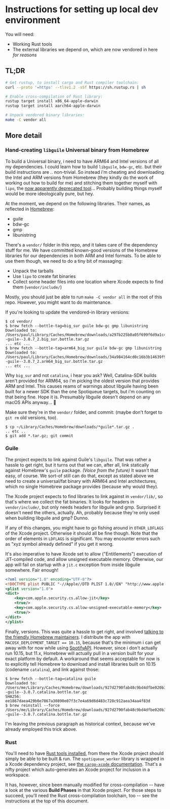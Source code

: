 # Instructions for setting up local dev environment

You will need:

* Working Rust tools
* The external libraries we depend on, which are now vendored in here _for reasons_

## TL;DR

```sh
# Get rustup, to install cargo and Rust compiler toolchain:
curl --proto '=https' --tlsv1.2 -sSf https://sh.rustup.rs | sh

# Enable cross-compilation of Rust library:
rustup target install x86_64-apple-darwin
rustup target install aarch64-apple-darwin

# Unpack vendored binary libraries:
make -C vendor all
```

## More detail

### Hand-creating `libguile` Universal binary from Homebrew

To build a Universal binary, i need to have ARM64 and Intel versions of all my dependencies. I could
learn how to build `libguile`, `bdw-gc`, etc. but their build instructions are .. non-trivial. So
instead i'm cheating and downloading the Intel and ARM versions from Homebrew (they kindly do the
work of working out how to build for me) and stitching them together myself with `lipo`, the [now
apparently deprecated
tool](https://github.com/rust-lang/cargo/issues/8875#issuecomment-828404158)...  Probably building
things myself would be more ideologically pure, but hey.

At the moment, we depend on the following libraries.  Their names, as reflected in
[Homebrew](https://github.com/Homebrew/homebrew-core/tree/master/Formula):

* guile
* bdw-gc
* gmp
* libunistring

There's a `vendor/` folder in this repo, and it takes care of the dependency stuff for me.  We have
committed known-good versions of the Homebrew libraries for our dependencies in both ARM and Intel
formats.  To be able to use them though, we need to do a tiny bit of massaging:

* Unpack the tarballs
* Use `lipo` to create fat binaries
* Collect some header files into one location where Xcode expects to find them (`vendor/include/`)

Mostly, you should just be able to run `make -C vendor all` in the root of this repo.  However, you
might want to do maintenance.

If you're looking to update the vendored-in library versions:

```shellsession
$ cd vendor/
$ brew fetch --bottle-tag=big_sur guile bdw-gc gmp libunistring
Downloaded to: /Users/paul/Library/Caches/Homebrew/downloads/a297b225b0a05f699f6d9a1c41e33fc810aee6ee12c24cfef4ff14ae3cfdf73a--guile--3.0.7_2.big_sur.bottle.tar.gz
... etc ...
$ brew fetch --bottle-tag=arm64_big_sur guile bdw-gc gmp libunistring
Downloaded to: /Users/paul/Library/Caches/Homebrew/downloads/34a984164cd0c16b3b14639f9d6da15f06b2692e46b53e08c5af6fe929106f00--guile--3.0.7_2.arm64_big_sur.bottle.tar.gz
... etc ...
```

Why `big_sur` and not `catalina`, i hear you ask?  Well, Catalina-SDK builds aren't provided for
ARM64, so i'm picking the oldest version that provides ARM and Intel.  This causes reams of warnings
about libguile having been built for a newer SDK than the one Spotiqueue targets, but i'm counting
on that being fine.  Hope it is.  Presumably libguile doesn't depend on any macOS APIs anyway... 🤔

Make sure they're in the `vendor/` folder, and commit: (maybe don't forget to `git rm` old versions, too).

```shellsession
$ cp ~/Library/Caches/Homebrew/downloads/*guile*.tar.gz .
.. etc ..
$ git add *.tar.gz; git commit
```

### Guile

The project expects to link against Guile's `libguile`.  That was rather a hassle to get right, but
it turns out that we can, after all, link statically against Homebrew's `guile` package.  _(Voice
from the future)_ It wasn't that easy, of course.  We sort-of still can do that, except as stated
above we need to create a universal/fat binary with ARM64 and Intel architectures, which no single
Homebrew package provides (because why would they).

The Xcode project expects to find libraries to link against in `vendor/lib/`, so that's where we
collect the fat binaries.  It looks for headers in `vendor/include/`, but only needs headers for
libguile and gmp.  Surprised it doesn't need the others, actually.  Ah, probably because they're
only used when building libguile and gmp?  Dunno.

If any of this changes, you might have to go fishing around in `OTHER_LDFLAGS` of the Xcode project.
Otherwise it should all be fine though.  Note that the order of elements in `LDFLAGS` is
significant.  You may encounter errors such as "xyz symbol already defined" if you get it wrong.

It's also imperative to have Xcode set to allow ("Entitlements") execution of JIT-compiled code, and
allow unsigned executable memory.  Otherwise, our app will fail on startup with a `jit.c` exception
from inside libguile somewhere.  Fair enough!

```xml
<?xml version="1.0" encoding="UTF-8"?>
<!DOCTYPE plist PUBLIC "-//Apple//DTD PLIST 1.0//EN" "http://www.apple.com/DTDs/PropertyList-1.0.dtd">
<plist version="1.0">
<dict>
	<key>com.apple.security.cs.allow-jit</key>
	<true/>
	<key>com.apple.security.cs.allow-unsigned-executable-memory</key>
	<true/>
</dict>
</plist>
```

Finally, versions.  This was quite a hassle to get right, and involved [talking to the friendly
Homebrew maintainers](https://github.com/Homebrew/discussions/discussions/2114).  I distribute the
app with `MACOSX_DEPLOYMENT_TARGET == 10.15`, because that's the minimum i can get away with for now
while using [SpotifyAPI](https://github.com/Peter-Schorn/SpotifyAPI).  However, since i don't
actually run 10.15, but 11.x, Homebrew will actually pull in a version built for your exact platform
by default.  A workaround that seems acceptable for now is to explicitly tell Homebrew to download
and install libraries built on 10.15 (codename `catalina`), and link against those:

```shellsession
$ brew fetch --bottle-tag=catalina guile
Downloaded to: /Users/me/Library/Caches/Homebrew/downloads/927d2790fab48c9bd4dfbe020b30e94987df1e8f54ab60ac55bf84a012da66d4--guile--3.0.7.catalina.bottle.tar.gz
SHA256: ee1867daea429b0e7867a30890e07f3c7e4a69d6d483c728c912aea34aa4f83d
$ brew reinstall --force /Users/me/Library/Caches/Homebrew/downloads/927d2790fab48c9bd4dfbe020b30e94987df1e8f54ab60ac55bf84a012da66d4--guile--3.0.7.catalina.bottle.tar.gz
```

I'm leaving the previous paragraph as historical context, because we've already employed this trick
above.

### Rust

You'll need to have [Rust tools installed](https://www.rust-lang.org/tools/install), from there the
Xcode project should simply be able to be built & run.  The `spotiqueue_worker` library is wrapped
in a Xcode dependency project, see [the `cargo-xcode`
documentation](https://lib.rs/crates/cargo-xcode).  That's a nifty project which auto-generates an
Xcode project for inclusion in a workspace.

It has, however, since been manually modified for cross-compilation -- have a look at the various
**Build Phases** in that Xcode project.  For those steps to succeed, you'll need the Rust
cross-compilation toolchain, too -- see the instructions at the top of this document.
